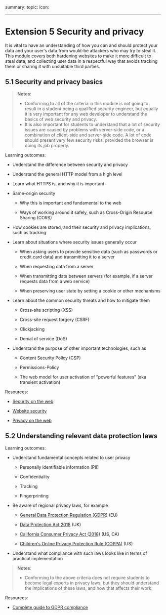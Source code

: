 summary:
topic:
icon:

---

# Extension 5 Security and privacy

It is vital to have an understanding of how you can and should protect your data and your user's data from would-be attackers who may try to steal it. This module covers both hardening websites to make it more difficult to steal data, and collecting user data in a respectful way that avoids tracking them or sharing it with unsuitable third parties.

## 5.1 Security and privacy basics

> **Notes:**
>
> - Conforming to all of the criteria in this module is not going to result in a student being a qualified security engineer, but equally it is very important for any web developer to understand the basics of web security and privacy.
> - It is also important for students to understand that a lot of security issues are caused by problems with server-side code, or a combination of client-side and server-side code. A lot of code should present very few security risks, provided the browser is doing its job properly.

Learning outcomes:

- Understand the difference between security and privacy

- Understand the general HTTP model from a high level

- Learn what HTTPS is, and why it is important

- Same-origin security

  - Why this is important and fundamental to the web

  - Ways of working around it safely, such as Cross-Origin Resource Sharing (CORS)

- How cookies are stored, and their security and privacy implications, such as tracking

- Learn about situations where security issues generally occur

  - When asking users to provide sensitive data (such as passwords or credit card data) and transmitting it to a server

  - When requesting data from a server

  - When transmitting data between servers (for example, if a server requests data from a web service)

  - When preserving user state by setting a cookie or other mechanisms

- Learn about the common security threats and how to mitigate them

  - Cross-site scripting (XSS)

  - Cross-site request forgery (CSRF)

  - Clickjacking

  - Denial of service (DoS)

- Understand the purpose of other important technologies, such as

  - Content Security Policy (CSP)

  - Permissions-Policy

  - The web model for user activation of "powerful features" (aka transient activation)

Resources:

- [Security on the web](https://developer.mozilla.org/docs/Web/Security)

- [Website security](https://developer.mozilla.org/docs/Learn/Server-side/First_steps/Website_security)

- [Privacy on the web](https://developer.mozilla.org/docs/Web/Privacy)

## 5.2 Understanding relevant data protection laws

Learning outcomes:

- Understand fundamental concepts related to user privacy

  - Personally identifiable information (PII)

  - Confidentiality

  - Tracking

  - Fingerprinting

- Be aware of regional privacy laws, for example

  - [General Data Protection Regulation (GDPR)](https://eur-lex.europa.eu/legal-content/EN/TXT/HTML/?uri=CELEX:32016R0679&from=EN) (EU)

  - [Data Protection Act 2018](https://www.gov.uk/data-protection) (UK)

  - [California Consumer Privacy Act (2018)](https://www.oag.ca.gov/privacy/ccpa) (US, CA)

  - [Children's Online Privacy Protection Rule (COPPA)](https://www.ftc.gov/legal-library/browse/rules/childrens-online-privacy-protection-rule-coppa) (US)

- Understand what compliance with such laws looks like in terms of practical implementation

> **Notes:**
>
> - Conforming to the above criteria does not require students to become legal experts in privacy laws, but they should understand the implications of these laws, and how that affects their work.

Resources:

- [Complete guide to GDPR compliance](https://gdpr.eu/)
